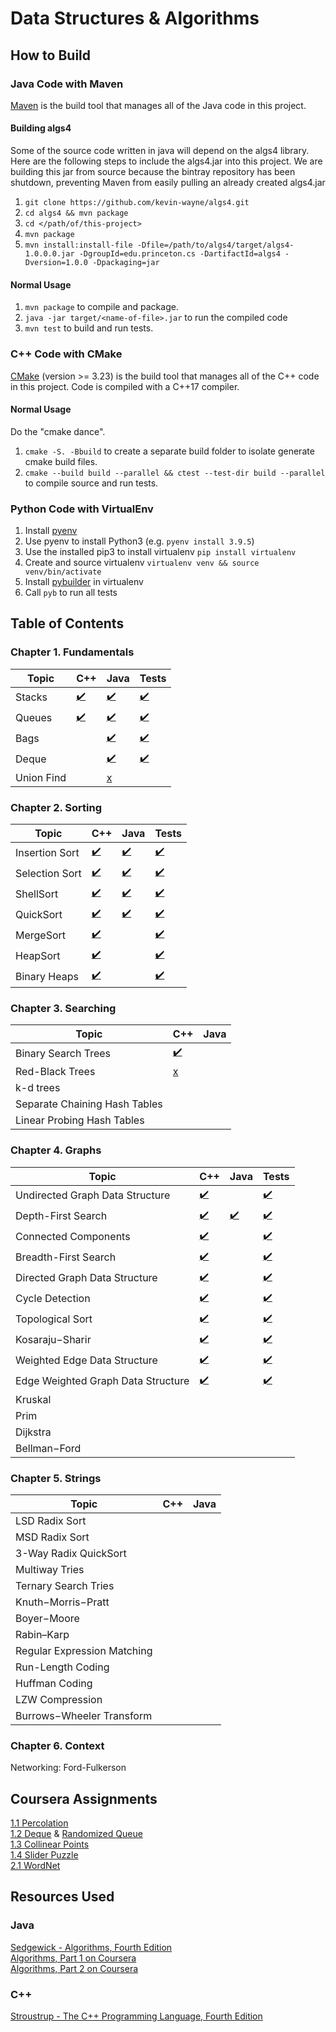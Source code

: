 # Data Structures & Algorithms

## How to Build
### Java Code with Maven
[Maven](https://maven.apache.org/) is the build tool that manages all of the
Java code in this project. 

#### Building algs4 
Some of the source code written in java will depend on the algs4 library. Here
are the following steps to include the algs4.jar into this project. We are
building this jar from source because the bintray repository has been shutdown,
preventing Maven from easily pulling an already created algs4.jar

1. `git clone https://github.com/kevin-wayne/algs4.git`
2. `cd algs4 && mvn package`
3. `cd </path/of/this-project>`
4. `mvn package`
5. `mvn install:install-file -Dfile=/path/to/algs4/target/algs4-1.0.0.0.jar -DgroupId=edu.princeton.cs -DartifactId=algs4 -Dversion=1.0.0 -Dpackaging=jar`

#### Normal Usage
1. `mvn package` to compile and package. 
2. `java -jar target/<name-of-file>.jar` to run the compiled code 
3. `mvn test` to build and run tests.

### C++ Code with CMake
[CMake](https://cmake.org/) (version >= 3.23) is the build tool that manages all of the C++
code in this project. Code is compiled with a C++17 compiler.

#### Normal Usage
Do the "cmake dance". 
1. `cmake -S. -Bbuild` to create a separate build folder to isolate generate cmake build
files. 
2. `cmake --build build --parallel && ctest --test-dir build --parallel` to compile source and run tests.

### Python Code with VirtualEnv
1. Install [pyenv](https://github.com/pyenv/pyenv#installation) 
2. Use pyenv to install Python3 (e.g. `pyenv install 3.9.5`) 
3. Use the installed pip3 to install virtualenv `pip install virtualenv` 
4. Create and source virtualenv `virtualenv venv && source venv/bin/activate` 
5. Install [pybuilder](https://pybuilder.io/documentation/tutorial) in virtualenv 
6. Call `pyb` to run all tests

## Table of Contents
### Chapter 1. Fundamentals
| Topic | C++ | Java | Tests |
|-------|-----|------|-------|
| Stacks | [:heavy_check_mark:](https://github.com/anthonygraca/algorithms/blob/main/src/main/cpp/fundamentals/stack) | [:heavy_check_mark:](https://github.com/anthonygraca/algorithms/blob/main/src/main/java/io/anthonygraca/princeton/chapter1/stack) | [:heavy_check_mark:](https://github.com/anthonygraca/algorithms/tree/main/src/test/cpp/fundamentals/stack) |
| Queues | [:heavy_check_mark:](https://github.com/anthonygraca/algorithms/blob/main/src/main/cpp/fundamentals/queue) | [:heavy_check_mark:](https://github.com/anthonygraca/algorithms/blob/main/src/main/java/io/anthonygraca/princeton/chapter1/queue) | [:heavy_check_mark:](https://github.com/anthonygraca/algorithms/blob/main/src/test/cpp/fundamentals/queue/queue-test.cpp) |
| Bags   | | [:heavy_check_mark:](https://github.com/anthonygraca/algorithms/blob/main/src/main/java/io/anthonygraca/princeton/chapter1/bag) | [:heavy_check_mark:](https://github.com/anthonygraca/algorithms/tree/main/src/test/java/io/anthonygraca/princeton/chapter1/bag) |
| Deque  | | [:heavy_check_mark:](https://github.com/anthonygraca/algorithms/blob/main/src/main/java/io/anthonygraca/princeton/chapter1/deque/) | [:heavy_check_mark:](https://github.com/anthonygraca/algorithms/blob/main/src/test/java/io/anthonygraca/princeton/chapter1/deque/DequeTest.java) |
| Union Find | | [x](https://github.com/anthonygraca/algorithms/blob/main/src/main/java/io/anthonygraca/princeton/chapter1/UnionFind.java) |
### Chapter 2. Sorting
| Topic | C++ | Java | Tests |
|-------|-----|------|-------|
| Insertion Sort | [:heavy_check_mark:](https://github.com/anthonygraca/algorithms/blob/main/src/main/cpp/sorting/insertion/insertion-sort.h) | [:heavy_check_mark:](https://github.com/anthonygraca/algorithms/blob/main/src/main/java/io/anthonygraca/princeton/chapter2/Insertion.java) | [:heavy_check_mark:](https://github.com/anthonygraca/algorithms/blob/main/src/test/cpp/sorting/insertion/insertion-sort-test.cpp) |
| Selection Sort | [:heavy_check_mark:](https://github.com/anthonygraca/algorithms/blob/main/src/main/cpp/sorting/selection/selection-sort.h) | [:heavy_check_mark:](https://github.com/anthonygraca/algorithms/blob/main/src/main/java/io/anthonygraca/princeton/chapter2/Selection.java) | [:heavy_check_mark:](https://github.com/anthonygraca/algorithms/blob/main/src/test/cpp/sorting/selection/selection-sort-test.cpp) |
| ShellSort | [:heavy_check_mark:](https://github.com/anthonygraca/algorithms/blob/main/src/main/cpp/sorting/shellsort/shell-sort.h)| [:heavy_check_mark:](https://github.com/anthonygraca/algorithms/blob/main/src/main/java/io/anthonygraca/princeton/chapter2/Shell.java) | [:heavy_check_mark:](https://github.com/anthonygraca/algorithms/blob/main/src/test/cpp/sorting/shellsort/shell-sort-test.cpp) |
| QuickSort | [:heavy_check_mark:](https://github.com/anthonygraca/algorithms/blob/main/src/main/cpp/sorting/quicksort/quick-sort.h) | [:heavy_check_mark:](https://github.com/anthonygraca/algorithms/blob/main/src/main/java/io/anthonygraca/princeton/chapter2/Quick.java) | [:heavy_check_mark:](https://github.com/anthonygraca/algorithms/blob/main/src/test/cpp/sorting/quicksort/quick-sort-test.cpp) |
| MergeSort | [:heavy_check_mark:](https://github.com/anthonygraca/algorithms/blob/main/src/main/cpp/sorting/mergesort/merge-sort.h) || [:heavy_check_mark:](https://github.com/anthonygraca/algorithms/blob/main/src/main/java/io/anthonygraca/princeton/chapter2/Merge.java) | [:heavy_check_mark:](https://github.com/anthonygraca/algorithms/tree/main/src/test/cpp/sorting/mergesort) |
| HeapSort | [:heavy_check_mark:](https://github.com/anthonygraca/algorithms/blob/main/src/main/cpp/sorting/heapsort/heap-sort.h) |  | [:heavy_check_mark:](https://github.com/anthonygraca/algorithms/blob/main/src/test/cpp/sorting/heapsort/heap-sort-test.cpp) | 
| Binary Heaps | [:heavy_check_mark:](https://github.com/anthonygraca/algorithms/blob/main/src/main/cpp/sorting/binary-heap/binary-heap.h) |  | [:heavy_check_mark:](https://github.com/anthonygraca/algorithms/blob/main/src/test/cpp/sorting/binary-heap/binary-heap-test.cpp) |
### Chapter 3. Searching
| Topic | C++ | Java |
|-------|-----|------|
| Binary Search Trees | [:heavy_check_mark:](https://github.com/anthonygraca/algorithms/blob/main/src/main/cpp/searching/binary-search-tree/binary-search-tree.h) | | [:heavy_check_mark:](https://github.com/anthonygraca/algorithms/blob/main/src/test/cpp/searching/binary-search-tree/binary-search-tree-test.cpp) |
| Red-Black Trees | [x](https://github.com/anthonygraca/algorithms/blob/main/src/main/cpp/searching/red-black-tree/red-black-tree.h) | | [:heavy_check_mark:](https://github.com/anthonygraca/algorithms/blob/main/src/test/cpp/searching/red-black-tree/red-black-tree-test.cpp) |
| k-d trees | | |
| Separate Chaining Hash Tables | | |
| Linear Probing Hash Tables | | |
### Chapter 4. Graphs
| Topic | C++ | Java | Tests |
|-------|-----|------|-------|
| Undirected Graph Data Structure | [:heavy_check_mark:](https://github.com/anthonygraca/algorithms/blob/main/src/main/cpp/graph/graph.h) | | [:heavy_check_mark:](https://github.com/anthonygraca/algorithms/blob/main/src/test/cpp/graph/graph-test.cpp) |
| Depth-First Search | [:heavy_check_mark:](https://github.com/anthonygraca/algorithms/blob/main/src/main/cpp/graph/undirected/depth-first-search.h) | [:heavy_check_mark:](https://github.com/anthonygraca/algorithms/blob/main/src/main/java/io/anthonygraca/princeton/chapter4/WordNet/DeluxeBFS.java) | [:heavy_check_mark:](https://github.com/anthonygraca/algorithms/blob/main/src/test/cpp/graph/undirected/depth-first-search-test.cpp) |
| Connected Components | [:heavy_check_mark:](https://github.com/anthonygraca/algorithms/blob/main/src/main/cpp/graph/undirected/connected-components.h) | | [:heavy_check_mark:](https://github.com/anthonygraca/algorithms/blob/main/src/test/cpp/graph/undirected/connected-components-test.cpp) |
| Breadth-First Search | [:heavy_check_mark:](https://github.com/anthonygraca/algorithms/blob/main/src/main/cpp/graph/undirected/breadth-first-paths.h) | | [:heavy_check_mark:](https://github.com/anthonygraca/algorithms/blob/main/src/test/cpp/graph/undirected/breadth-first-paths-test.cpp) |
| Directed Graph Data Structure | [:heavy_check_mark:](https://github.com/anthonygraca/algorithms/blob/main/src/main/cpp/graph/digraph.h) | | [:heavy_check_mark:](https://github.com/anthonygraca/algorithms/blob/main/src/test/cpp/graph/digraph-test.cpp) |
| Cycle Detection | [:heavy_check_mark:](https://github.com/anthonygraca/algorithms/blob/main/src/main/cpp/graph/directed/cycle.h) | | [:heavy_check_mark:](https://github.com/anthonygraca/algorithms/blob/main/src/test/cpp/graph/directed/cycle-test.cpp) |
| Topological Sort | [:heavy_check_mark:](https://github.com/anthonygraca/algorithms/blob/main/src/main/cpp/graph/directed/topological-sort.h) | | [:heavy_check_mark:](https://github.com/anthonygraca/algorithms/blob/main/src/test/cpp/graph/directed/topological-sort-test.cpp) |
| Kosaraju−Sharir | [:heavy_check_mark:](https://github.com/anthonygraca/algorithms/blob/main/src/main/cpp/graph/directed/kosaraju-sharir.h) | | [:heavy_check_mark:](https://github.com/anthonygraca/algorithms/blob/main/src/test/cpp/graph/directed/kosaraju-sharir-test.cpp) |
| Weighted Edge Data Structure | [:heavy_check_mark:](https://github.com/anthonygraca/algorithms/blob/main/src/main/cpp/graph/undirected/minimum-spanning-tree/edge.h) | | [:heavy_check_mark:](https://github.com/anthonygraca/algorithms/blob/main/src/test/cpp/graph/undirected/minimum-spanning-tree/edge-weighted-graph-test.cc) |
| Edge Weighted Graph Data Structure | [:heavy_check_mark:](https://github.com/anthonygraca/algorithms/blob/main/src/main/cpp/graph/undirected/minimum-spanning-tree/edge-weighted-graph.h) | | [:heavy_check_mark:](https://github.com/anthonygraca/algorithms/blob/main/src/test/cpp/graph/undirected/minimum-spanning-tree/edge-weighted-graph-test.cc) |
| Kruskal | | |
| Prim | | |
| Dijkstra | | |
| Bellman−Ford | | |
### Chapter 5. Strings
| Topic | C++ | Java |
|-------|-----|------|
| LSD Radix Sort | | |
| MSD Radix Sort | | |
| 3-Way Radix QuickSort | | |
| Multiway Tries | | |
| Ternary Search Tries | | |
| Knuth−Morris−Pratt | | |
| Boyer−Moore | | |
| Rabin–Karp | | |
| Regular Expression Matching | | |
| Run-Length Coding | | |
| Huffman Coding | | |
| LZW Compression | | |
| Burrows−Wheeler Transform | | |
### Chapter 6. Context
Networking: Ford-Fulkerson

## Coursera Assignments
[1.1 Percolation](https://github.com/anthonygraca/algorithms/tree/main/src/main/java/io/anthonygraca/princeton/chapter1/percolation) \
[1.2 Deque](https://github.com/anthonygraca/algorithms/blob/main/src/main/java/io/anthonygraca/princeton/chapter1/deque/Deque.java) & [Randomized Queue](https://github.com/anthonygraca/algorithms/blob/main/src/main/java/io/anthonygraca/princeton/chapter1/randomized_queue/RandomizedQueue.java) \
[1.3 Collinear Points](https://github.com/anthonygraca/algorithms/blob/main/src/main/java/io/anthonygraca/princeton/chapter2/CollinearPoints/FastCollinearPoints.java) \
[1.4 Slider Puzzle](https://github.com/anthonygraca/algorithms/blob/main/src/main/java/io/anthonygraca/princeton/chapter2/EightPuzzle/) \
[2.1 WordNet](https://github.com/anthonygraca/algorithms/blob/main/src/main/java/io/anthonygraca/princeton/chapter4/WordNet/) 
## Resources Used
### Java
[Sedgewick - Algorithms, Fourth Edition](https://www.amazon.com/Algorithms-4th-Robert-Sedgewick/dp/032157351X) \
[Algorithms, Part 1 on Coursera](https://www.coursera.org/learn/algorithms-part1/home/info) \
[Algorithms, Part 2 on Coursera](https://www.coursera.org/learn/algorithms-part2/home/info)
### C++
[Stroustrup - The C++ Programming Language, Fourth Edition](https://www.amazon.com/C-Programming-Language-4th/dp/0321563840)
